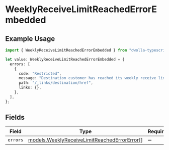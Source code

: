 # WeeklyReceiveLimitReachedErrorEmbedded

## Example Usage

```typescript
import { WeeklyReceiveLimitReachedErrorEmbedded } from "dwolla-typescript";

let value: WeeklyReceiveLimitReachedErrorEmbedded = {
  errors: [
    {
      code: "Restricted",
      message: "Destination customer has reached its weekly receive limit.",
      path: "/_links/destination/href",
      links: {},
    },
  ],
};
```

## Fields

| Field                                                                                            | Type                                                                                             | Required                                                                                         | Description                                                                                      |
| ------------------------------------------------------------------------------------------------ | ------------------------------------------------------------------------------------------------ | ------------------------------------------------------------------------------------------------ | ------------------------------------------------------------------------------------------------ |
| `errors`                                                                                         | [models.WeeklyReceiveLimitReachedErrorError](../models/weeklyreceivelimitreachederrorerror.md)[] | :heavy_minus_sign:                                                                               | N/A                                                                                              |